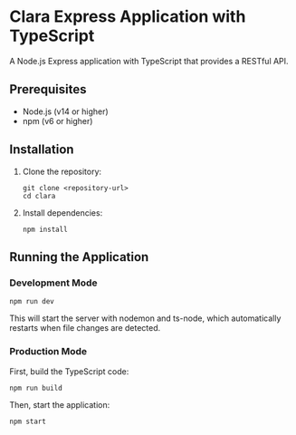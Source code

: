 # Clara Express Application with TypeScript

A Node.js Express application with TypeScript that provides a RESTful API.

## Prerequisites

- Node.js (v14 or higher)
- npm (v6 or higher)

## Installation

1. Clone the repository:
   ```
   git clone <repository-url>
   cd clara
   ```

2. Install dependencies:
   ```
   npm install
   ```

## Running the Application

### Development Mode

```
npm run dev
```

This will start the server with nodemon and ts-node, which automatically restarts when file changes are detected.

### Production Mode

First, build the TypeScript code:
```
npm run build
```

Then, start the application:
```
npm start
```
